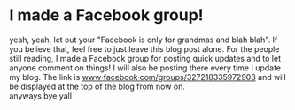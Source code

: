 # I made a Facebook group!
yeah, yeah, let out your "Facebook is only for grandmas and blah blah". If you believe that, feel free to just leave this blog post alone. For the people still reading, I made a Facebook group for posting quick updates and to let anyone comment on things! I will also be posting there every time I update my blog. The link is [www·facebook·com/groups/327218335972908](https://www.facebook.com/groups/327218335972908) and will be displayed at the top of the blog from now on.  
  anyways bye yall
